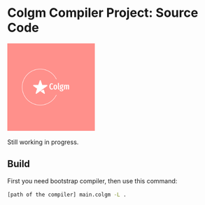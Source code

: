 # Colgm Compiler Project: Source Code

<img src="../doc/png/logo-color.png" style="width:200px"></img>

Still working in progress.

## Build

First you need bootstrap compiler, then use this command:

```bash
[path of the compiler] main.colgm -L .
```

